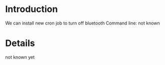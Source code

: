 # Introduction #

We can install new cron job to turn off bluetooth
Command line: not known

# Details #

not known yet